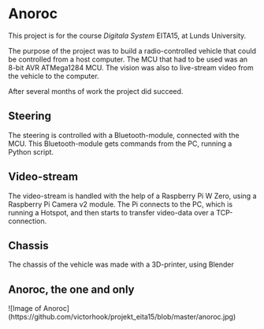 <h1>Anoroc</h1>

This project is for the course <i> Digitala System</i>  EITA15, at Lunds University.

The purpose of the project was to build a radio-controlled vehicle that could be controlled from a host computer. The MCU that had to be used was an 8-bit AVR ATMega1284 MCU. The vision was also to live-stream video from the vehicle to the computer.

After several months of work the project did succeed. 


<h2>Steering </h2>
The steering is controlled with a Bluetooth-module, connected with the MCU. This Bluetooth-module gets commands from the PC, running a Python script.

<h2>Video-stream</h2>
The video-stream is handled with the help of a Raspberry Pi W Zero, using a Raspberry Pi Camera v2 module. The Pi connects to the PC, which is running a Hotspot, and then starts to transfer video-data over a TCP-connection.

<h2>Chassis</h2>
The chassis of the vehicle was made with a 3D-printer, using Blender

<h2>Anoroc, the one and only</h2>
![Image of Anoroc](https://github.com/victorhook/projekt_eita15/blob/master/anoroc.jpg)
